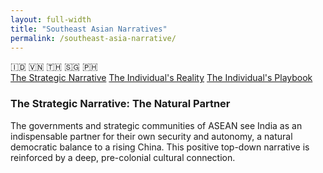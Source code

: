 ```yaml
---
layout: full-width
title: "Southeast Asian Narratives"
permalink: /southeast-asia-narrative/
---
```


<div class="flag-container">
  <span title="Indonesia" role="img" aria-label="Indonesia Flag">🇮🇩</span>
  <span title="Vietnam" role="img" aria-label="Vietnam Flag">🇻🇳</span>
  <span title="Thailand" role="img" aria-label="Thailand Flag">🇹🇭</span>
  <span title="Singapore" role="img" aria-label="Singapore Flag">🇸🇬</span>
  <span title="Philippines" role="img" aria-label="Philippines Flag">🇵🇭</span>
</div>

<div class="master-detail-container">
  <div class="master-pane">
    <a href="#strategic" class="master-link active">The Strategic Narrative</a>
    <a href="#reality" class="master-link">The Individual's Reality</a>
    <a href="#playbook" class="master-link">The Individual's Playbook</a>
  </div>
  <div class="detail-pane">
    <div id="strategic" class="detail-content">
      <h3>The Strategic Narrative: The Natural Partner</h3>
      <p>The governments and strategic communities of ASEAN see India as an indispensable partner for their own security and autonomy, a natural democratic balance to a rising China. This positive top-down narrative is reinforced by a deep, pre-colonial cultural connection.</p>
    </div>
    <div id="reality" class="detail-content" style="display:none;">
      <h3>The Individual's Reality: The "Long-Lost Cousin"</h3>
      <p>The on-the-ground experience for an Indian in Southeast Asia is likely to be one of the most positive in the world.</p>
      <ul>
        <li><strong>Cultural Familiarity:</strong> You will find echoes of India everywhere—in the language, the food, the stories, and the art. The Ramayana is a living epic. You are not seen as a stranger, but as a "long-lost cousin."</li>
        <li><strong>Genuine Respect:</strong> There is a deep and genuine respect for India as a cultural wellspring. You are less likely to face the condescension or racism found elsewhere.</li>
        <li><strong>The "Sleeping Giant" Critique:</strong> The main point of friction is not malice, but a sense of frustration. You may encounter the view that India is a "sleeping giant"—a friendly and powerful nation that is too slow and bureaucratic to fulfill its potential as a regional leader.</li>
      </ul>
    </div>
    <div id="playbook" class="detail-content" style="display:none;">
      <h3>The Individual's Playbook</h3>
      <ol>
        <li><strong>Assume Goodwill:</strong> Your default stance should be one of warmth and openness. This is a relationship to be nurtured.</li>
        <li><strong>Lean into Shared Culture:</strong> Acknowledging the Ramayana connection or the Sanskrit roots of their language is a powerful way to build an immediate and authentic rapport.</li>
        <li><strong>Be an Ambassador for an Engaged India:</strong> The best way to counter the "sleeping giant" critique is to embody the opposite. Be professional, dynamic, and knowledgeable about the modern India-ASEAN partnership.</li>
      </ol>
    </div>
  </div>
</div>

<script>
  const links = document.querySelectorAll('.master-link');
  const contents = document.querySelectorAll('.detail-content');

  links.forEach(link => {
    link.addEventListener('click', function(e) {
      e.preventDefault();
      const targetId = this.getAttribute('href').substring(1);

      links.forEach(l => l.classList.remove('active'));
      this.classList.add('active');

      contents.forEach(content => {
        if (content.id === targetId) {
          content.style.display = 'block';
        } else {
          content.style.display = 'none';
        }
      });
    });
  });
</script>